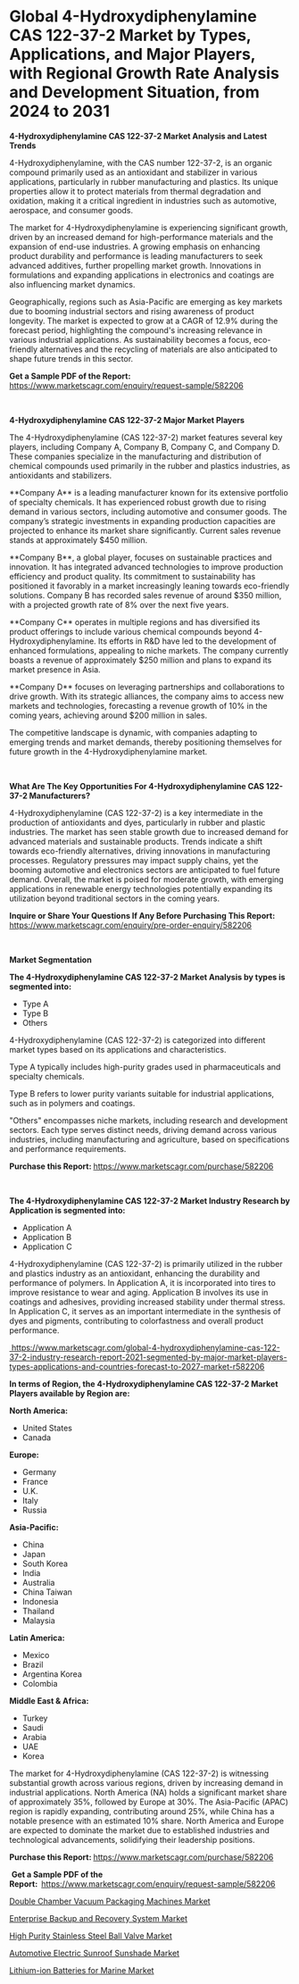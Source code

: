 <p><h1>Global 4-Hydroxydiphenylamine CAS 122-37-2 Market by Types, Applications, and Major Players, with Regional Growth Rate Analysis and Development Situation, from 2024 to 2031</h1></p><p><strong>4-Hydroxydiphenylamine CAS 122-37-2 Market Analysis and Latest Trends</strong></p>
<p><p>4-Hydroxydiphenylamine, with the CAS number 122-37-2, is an organic compound primarily used as an antioxidant and stabilizer in various applications, particularly in rubber manufacturing and plastics. Its unique properties allow it to protect materials from thermal degradation and oxidation, making it a critical ingredient in industries such as automotive, aerospace, and consumer goods.</p><p>The market for 4-Hydroxydiphenylamine is experiencing significant growth, driven by an increased demand for high-performance materials and the expansion of end-use industries. A growing emphasis on enhancing product durability and performance is leading manufacturers to seek advanced additives, further propelling market growth. Innovations in formulations and expanding applications in electronics and coatings are also influencing market dynamics.</p><p>Geographically, regions such as Asia-Pacific are emerging as key markets due to booming industrial sectors and rising awareness of product longevity. The market is expected to grow at a CAGR of 12.9% during the forecast period, highlighting the compound's increasing relevance in various industrial applications. As sustainability becomes a focus, eco-friendly alternatives and the recycling of materials are also anticipated to shape future trends in this sector.</p></p>
<p><strong>Get a Sample PDF of the Report:&nbsp;</strong> <a href="https://www.marketscagr.com/enquiry/request-sample/582206?utm_campaign=1836&utm_medium=2&utm_source=Github&utm_content=ia&utm_term=08122024&utm_id=4-hydroxydiphenylamine-cas-122-37-2">https://www.marketscagr.com/enquiry/request-sample/582206</a></p>
<p>&nbsp;</p>
<p><strong>4-Hydroxydiphenylamine CAS 122-37-2 Major Market Players</strong></p>
<p><p>The 4-Hydroxydiphenylamine (CAS 122-37-2) market features several key players, including Company A, Company B, Company C, and Company D. These companies specialize in the manufacturing and distribution of chemical compounds used primarily in the rubber and plastics industries, as antioxidants and stabilizers.</p><p>**Company A** is a leading manufacturer known for its extensive portfolio of specialty chemicals. It has experienced robust growth due to rising demand in various sectors, including automotive and consumer goods. The company’s strategic investments in expanding production capacities are projected to enhance its market share significantly. Current sales revenue stands at approximately $450 million.</p><p>**Company B**, a global player, focuses on sustainable practices and innovation. It has integrated advanced technologies to improve production efficiency and product quality. Its commitment to sustainability has positioned it favorably in a market increasingly leaning towards eco-friendly solutions. Company B has recorded sales revenue of around $350 million, with a projected growth rate of 8% over the next five years.</p><p>**Company C** operates in multiple regions and has diversified its product offerings to include various chemical compounds beyond 4-Hydroxydiphenylamine. Its efforts in R&D have led to the development of enhanced formulations, appealing to niche markets. The company currently boasts a revenue of approximately $250 million and plans to expand its market presence in Asia.</p><p>**Company D** focuses on leveraging partnerships and collaborations to drive growth. With its strategic alliances, the company aims to access new markets and technologies, forecasting a revenue growth of 10% in the coming years, achieving around $200 million in sales.</p><p>The competitive landscape is dynamic, with companies adapting to emerging trends and market demands, thereby positioning themselves for future growth in the 4-Hydroxydiphenylamine market.</p></p>
<p>&nbsp;</p>
<p><strong>What Are The Key Opportunities For 4-Hydroxydiphenylamine CAS 122-37-2 Manufacturers?</strong></p>
<p><p>4-Hydroxydiphenylamine (CAS 122-37-2) is a key intermediate in the production of antioxidants and dyes, particularly in rubber and plastic industries. The market has seen stable growth due to increased demand for advanced materials and sustainable products. Trends indicate a shift towards eco-friendly alternatives, driving innovations in manufacturing processes. Regulatory pressures may impact supply chains, yet the booming automotive and electronics sectors are anticipated to fuel future demand. Overall, the market is poised for moderate growth, with emerging applications in renewable energy technologies potentially expanding its utilization beyond traditional sectors in the coming years.</p></p>
<p><strong>Inquire or Share Your Questions If Any Before Purchasing This Report:</strong> <a href="https://www.marketscagr.com/enquiry/pre-order-enquiry/582206?utm_campaign=1836&utm_medium=2&utm_source=Github&utm_content=ia&utm_term=08122024&utm_id=4-hydroxydiphenylamine-cas-122-37-2">https://www.marketscagr.com/enquiry/pre-order-enquiry/582206</a></p>
<p>&nbsp;</p>
<p><strong>Market Segmentation</strong></p>
<p><strong>The 4-Hydroxydiphenylamine CAS 122-37-2 Market Analysis by types is segmented into:</strong></p>
<p><ul><li>Type A</li><li>Type B</li><li>Others</li></ul></p>
<p><p>4-Hydroxydiphenylamine (CAS 122-37-2) is categorized into different market types based on its applications and characteristics. </p><p>Type A typically includes high-purity grades used in pharmaceuticals and specialty chemicals. </p><p>Type B refers to lower purity variants suitable for industrial applications, such as in polymers and coatings. </p><p>"Others" encompasses niche markets, including research and development sectors. Each type serves distinct needs, driving demand across various industries, including manufacturing and agriculture, based on specifications and performance requirements.</p></p>
<p><strong>Purchase this Report:&nbsp;</strong><a href="https://www.marketscagr.com/purchase/582206?utm_campaign=1836&utm_medium=2&utm_source=Github&utm_content=ia&utm_term=08122024&utm_id=4-hydroxydiphenylamine-cas-122-37-2">https://www.marketscagr.com/purchase/582206</a></p>
<p>&nbsp;</p>
<p><strong>The 4-Hydroxydiphenylamine CAS 122-37-2 Market Industry Research by Application is segmented into:</strong></p>
<p><ul><li>Application A</li><li>Application B</li><li>Application C</li></ul></p>
<p><p>4-Hydroxydiphenylamine (CAS 122-37-2) is primarily utilized in the rubber and plastics industry as an antioxidant, enhancing the durability and performance of polymers. In Application A, it is incorporated into tires to improve resistance to wear and aging. Application B involves its use in coatings and adhesives, providing increased stability under thermal stress. In Application C, it serves as an important intermediate in the synthesis of dyes and pigments, contributing to colorfastness and overall product performance.</p></p>
<p><a href="https://www.marketscagr.com/global-4-hydroxydiphenylamine-cas-122-37-2-industry-research-report-2021-segmented-by-major-market-players-types-applications-and-countries-forecast-to-2027-market-r582206?utm_campaign=1836&utm_medium=2&utm_source=Github&utm_content=ia&utm_term=08122024&utm_id=4-hydroxydiphenylamine-cas-122-37-2">&nbsp;https://www.marketscagr.com/global-4-hydroxydiphenylamine-cas-122-37-2-industry-research-report-2021-segmented-by-major-market-players-types-applications-and-countries-forecast-to-2027-market-r582206</a></p>
<p><strong>In terms of Region, the 4-Hydroxydiphenylamine CAS 122-37-2 Market Players available by Region are:</strong></p>
<p>
    <p> <strong> North America: </strong>
        <ul>
            <li>United States</li>
            <li>Canada</li>
        </ul>
        </p> 
    <p> <strong> Europe: </strong>
        <ul>
            <li>Germany</li>
            <li>France</li>
            <li>U.K.</li>
            <li>Italy</li>
            <li>Russia</li>
        </ul>
        </p> 
    <p> <strong> Asia-Pacific: </strong>
        <ul>
            <li>China</li>
            <li>Japan</li>
            <li>South Korea</li>
            <li>India</li>
            <li>Australia</li>
            <li>China Taiwan</li>
            <li>Indonesia</li>
            <li>Thailand</li>
            <li>Malaysia</li>
        </ul>
        </p> 
    <p> <strong> Latin America: </strong>
        <ul>
            <li>Mexico</li>
            <li>Brazil</li>
            <li>Argentina Korea</li>
            <li>Colombia</li>
        </ul>
        </p> 
    <p> <strong> Middle East & Africa: </strong>
        <ul>
            <li>Turkey</li>
            <li>Saudi</li>
            <li>Arabia</li>
            <li>UAE</li>
            <li>Korea</li>
        </ul>
    </p>
    </p>
<p><p>The market for 4-Hydroxydiphenylamine (CAS 122-37-2) is witnessing substantial growth across various regions, driven by increasing demand in industrial applications. North America (NA) holds a significant market share of approximately 35%, followed by Europe at 30%. The Asia-Pacific (APAC) region is rapidly expanding, contributing around 25%, while China has a notable presence with an estimated 10% share. North America and Europe are expected to dominate the market due to established industries and technological advancements, solidifying their leadership positions.</p></p>
<p><strong>Purchase this Report: </strong><a href="https://www.marketscagr.com/purchase/582206?utm_campaign=1836&utm_medium=2&utm_source=Github&utm_content=ia&utm_term=08122024&utm_id=4-hydroxydiphenylamine-cas-122-37-2">https://www.marketscagr.com/purchase/582206</a></p>
<p>&nbsp;<strong>Get a Sample PDF of the Report:&nbsp;&nbsp;</strong><a href="https://www.marketscagr.com/enquiry/request-sample/582206?utm_campaign=1836&utm_medium=2&utm_source=Github&utm_content=ia&utm_term=08122024&utm_id=4-hydroxydiphenylamine-cas-122-37-2">https://www.marketscagr.com/enquiry/request-sample/582206</a></p>
<p><strong></strong></p>
<p><p><a href="https://www.linkedin.com/pulse/exploring-double-chamber-vacuum-packaging-machines-market-size-d4a9c?utm_campaign=1836&utm_medium=2&utm_source=Github&utm_content=ia&utm_term=08122024&utm_id=4-hydroxydiphenylamine-cas-122-37-2">Double Chamber Vacuum Packaging Machines Market</a></p><p><a href="https://www.linkedin.com/pulse/market-dynamics-projected-growth-enterprise-backup-recovery-ciyzf?utm_campaign=1836&utm_medium=2&utm_source=Github&utm_content=ia&utm_term=08122024&utm_id=4-hydroxydiphenylamine-cas-122-37-2">Enterprise Backup and Recovery System Market</a></p><p><a href="https://www.linkedin.com/pulse/data-global-high-purity-stainless-steel-ball-valve-markets-cbwgc?utm_campaign=1836&utm_medium=2&utm_source=Github&utm_content=ia&utm_term=08122024&utm_id=4-hydroxydiphenylamine-cas-122-37-2">High Purity Stainless Steel Ball Valve Market</a></p><p><a href="https://www.linkedin.com/pulse/automotive-insight-dial-hexdf?utm_campaign=1836&utm_medium=2&utm_source=Github&utm_content=ia&utm_term=08122024&utm_id=4-hydroxydiphenylamine-cas-122-37-2">Automotive Electric Sunroof Sunshade Market</a></p><p><a href="https://github.com/guneycigdem35/Market-Research-Report-List-5/blob/main/lithium-ion-batteries-for-marine-market.md?utm_campaign=1836&utm_medium=2&utm_source=Github&utm_content=ia&utm_term=08122024&utm_id=4-hydroxydiphenylamine-cas-122-37-2">Lithium-ion Batteries for Marine Market</a></p></p>